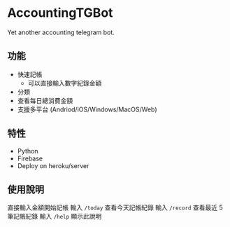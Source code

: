 # AccountingTGBot
Yet another accounting telegram bot.

## 功能
- 快速記帳
    - 可以直接輸入數字紀錄金額
- 分類
- 查看每日總消費金額
- 支援多平台 (Andriod/iOS/Windows/MacOS/Web)

## 特性
- Python
- Firebase
- Deploy on heroku/server

## 使用說明

直接輸入金額開始記帳
輸入 `/today` 查看今天記帳紀錄
輸入 `/record` 查看最近 5 筆記帳紀錄
輸入 `/help` 顯示此說明
